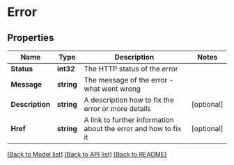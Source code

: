 # Error

## Properties

Name | Type | Description | Notes
------------ | ------------- | ------------- | -------------
**Status** | **int32** | The HTTP status of the error | 
**Message** | **string** | The message of the error - what went wrong | 
**Description** | **string** | A description how to fix the error or more details | [optional] 
**Href** | **string** | A link to further information about the error and how to fix it | [optional] 

[[Back to Model list]](../README.md#documentation-for-models) [[Back to API list]](../README.md#documentation-for-api-endpoints) [[Back to README]](../README.md)


